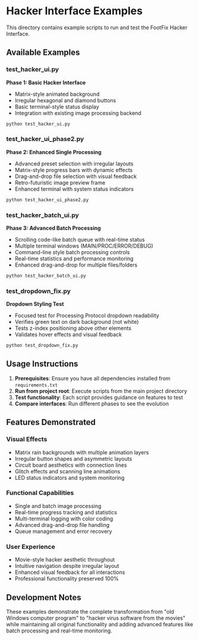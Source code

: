 # Hacker Interface Examples

This directory contains example scripts to run and test the FootFix Hacker Interface.

## Available Examples

### test_hacker_ui.py
**Phase 1: Basic Hacker Interface**
- Matrix-style animated background
- Irregular hexagonal and diamond buttons  
- Basic terminal-style status display
- Integration with existing image processing backend

```bash
python test_hacker_ui.py
```

### test_hacker_ui_phase2.py  
**Phase 2: Enhanced Single Processing**
- Advanced preset selection with irregular layouts
- Matrix-style progress bars with dynamic effects
- Drag-and-drop file selection with visual feedback
- Retro-futuristic image preview frame
- Enhanced terminal with system status indicators

```bash
python test_hacker_ui_phase2.py
```

### test_hacker_batch_ui.py
**Phase 3: Advanced Batch Processing**
- Scrolling code-like batch queue with real-time status
- Multiple terminal windows (MAIN/PROC/ERROR/DEBUG)
- Command-line style batch processing controls
- Real-time statistics and performance monitoring
- Enhanced drag-and-drop for multiple files/folders

```bash
python test_hacker_batch_ui.py
```

### test_dropdown_fix.py
**Dropdown Styling Test**
- Focused test for Processing Protocol dropdown readability
- Verifies green text on dark background (not white)
- Tests z-index positioning above other elements
- Validates hover effects and visual feedback

```bash
python test_dropdown_fix.py
```

## Usage Instructions

1. **Prerequisites**: Ensure you have all dependencies installed from `requirements.txt`
2. **Run from project root**: Execute scripts from the main project directory
3. **Test functionality**: Each script provides guidance on features to test
4. **Compare interfaces**: Run different phases to see the evolution

## Features Demonstrated

### Visual Effects
- Matrix rain backgrounds with multiple animation layers
- Irregular button shapes and asymmetric layouts
- Circuit board aesthetics with connection lines
- Glitch effects and scanning line animations
- LED status indicators and system monitoring

### Functional Capabilities  
- Single and batch image processing
- Real-time progress tracking and statistics
- Multi-terminal logging with color coding
- Advanced drag-and-drop file handling
- Queue management and error recovery

### User Experience
- Movie-style hacker aesthetic throughout
- Intuitive navigation despite irregular layout
- Enhanced visual feedback for all interactions
- Professional functionality preserved 100%

## Development Notes

These examples demonstrate the complete transformation from "old Windows computer program" to "hacker virus software from the movies" while maintaining all original functionality and adding advanced features like batch processing and real-time monitoring.